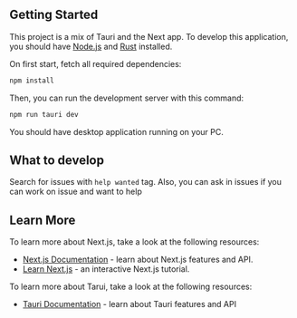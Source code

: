 ## Getting Started

This project is a mix of Tauri and the Next app. To develop this application, you should have [Node.js](https://nodejs.org/en) and [Rust](https://www.rust-lang.org/) installed.

On first start, fetch all required dependencies:

```sh
npm install
```

Then, you can run the development server with this command:

```sh
npm run tauri dev
```

You should have desktop application running on your PC.

## What to develop

Search for issues with `help wanted` tag. Also, you can ask in issues if you can work on issue and want to help

## Learn More

To learn more about Next.js, take a look at the following resources:

- [Next.js Documentation](https://nextjs.org/docs) - learn about Next.js features and API.
- [Learn Next.js](https://nextjs.org/learn) - an interactive Next.js tutorial.

To learn more about Tarui, take a look at the following resources:

- [Tauri Documentation](https://tauri.app/v1/guides/) - learn about Tauri features and API
